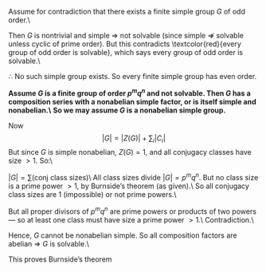 Assume for contradiction that there exists a finite simple group $G$ of odd order.\\

Then $G$ is nontrivial and simple $\Rightarrow$ not solvable (since simple $\nRightarrow$ solvable unless cyclic of prime order).
But this contradicts \textcolor{red}{every group of odd order is solvable}, which says every group of odd order is solvable.\\

$\therefore$ No such simple group exists. So every finite simple group has even order.



**Assume $G$ is a finite group of order $p^m q^n$ and not solvable. Then $G$ has a composition series with a nonabelian simple factor, or is itself simple and nonabelian.\\**
**So we may assume $G$ is a nonabelian simple group.**

Now
$$|G| = |Z(G)| + \sum_{i} |C_i|$$
But since $G$ is simple nonabelian, $Z(G) = 1$, and all conjugacy classes have size $>1$. So:\\

$|G| = \sum \text{(conj class sizes)}$\\
All class sizes divide $|G| = p^m q^n$.
But no class size is a prime power $> 1$, by Burnside’s theorem (as given).\\
So all conjugacy class sizes are 1 (impossible) or not prime powers.\\

But all proper divisors of $p^m q^n$ are prime powers or products of two powers — so at least one class must have size a prime power $> 1$.\\
Contradiction.\\

Hence, $G$ cannot be nonabelian simple.
So all composition factors are abelian $\Rightarrow$ $G$ is solvable.\\

This proves Burnside’s theorem
